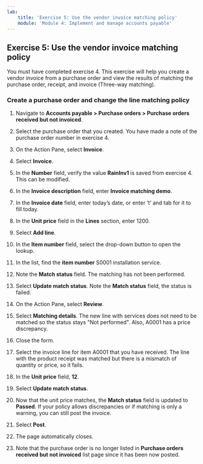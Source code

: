```yaml
---
lab:
    title: 'Exercise 5: Use the vendor invoice matching policy'
    module: 'Module 4: Implement and manage accounts payable'
---
```


## Exercise 5: Use the vendor invoice matching policy

You must have completed exercise 4. This exercise will help you create a vendor invoice from a purchase order and view the results of matching the purchase order, receipt, and invoice (Three-way matching).

### Create a purchase order and change the line matching policy

1. Navigate to **Accounts payable &gt; Purchase orders &gt; Purchase orders received but not invoiced**.

2. Select the purchase order that you created. You have made a note of the purchase order number in exercise 4.

3. On the Action Pane, select **Invoice**.

4. Select **Invoice**.

5. In the **Number** field, verify the value **RainInv1** is saved from exercise 4. This can be modified.

6. In the **Invoice description** field, enter **Invoice matching demo**.

7. In the **Invoice date** field, enter today’s date, or enter ‘t’ and tab for it to fill today. 

8. In the **Unit price** field in the **Lines** section, enter 1200.

9. Select **Add line**.

10. In the **Item number** field, select the drop-down button to open the lookup.

11. In the list, find the **item number** S0001 installation service.

12. Note the **Match status** field. The matching has not been performed.

13. Select **Update match status**. Note the **Match status** field, the status is failed.

14. On the Action Pane, select **Review**.

15. Select **Matching details**. The new line with services does not need to be matched so the status stays "Not performed". Also, A0001 has a price discrepancy.

16. Close the form. 

17. Select the invoice line for item A0001 that you have received. The line with the product receipt was matched but there is a mismatch of quantity or price, so it fails.

18. In the **Unit price** field, **12**. 

19. Select **Update match status**. 

20. Now that the unit price matches, the **Match status** field is updated to **Passed**. If your policy allows discrepancies or if matching is only a warning, you can still post the invoice.

21. Select **Post**.

22. The page automatically closes.

23. Note that the purchase order is no longer listed in **Purchase orders received but not invoiced** list page since it has been now posted.

 


